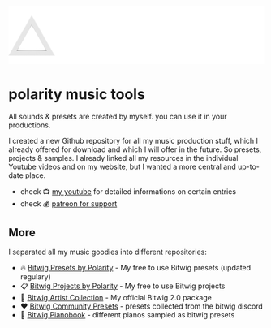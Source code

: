 ![Header](cover.png)
# polarity music tools

All sounds & presets are created by myself. you can use it in your productions.

I created a new Github repository for all my music production stuff, which I already offered for download and which I will offer in the future. So presets, projects & samples. I already linked all my resources in the individual Youtube videos and on my website, but I wanted a more central and up-to-date place.

* check 📺 [my youtube](https://www.youtube.com/polaritymusic) for detailed informations on certain entries
* check 💰 [patreon for support](https://www.patreon.com/polarity_music)

## More
I separated all my music goodies into different repositories:
- 🔥 [Bitwig Presets by Polarity](https://github.com/polarity/polarity-music-tools) - My free to use Bitwig presets (updated regulary)
- 📋 [Bitwig Projects by Polarity](https://github.com/polarity/bitwig-projects) - My free to use Bitwig projects
- 💽 [Bitwig Artist Collection](https://github.com/polarity/bitwig-artist-collection) - My official Bitwig 2.0 package
- ❤️ [Bitwig Community Presets](https://github.com/polarity/bitwig-community-presets) - presets collected from the bitwig discord
- 🎹 [Bitwig Pianobook](https://github.com/polarity/bitwig-pianobook) - different pianos sampled as bitwig presets
